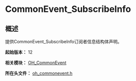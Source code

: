 # CommonEvent_SubscribeInfo

## 概述

提供CommonEvent_SubscribeInfo订阅者信息结构体声明。

**起始版本：** 12

**相关模块：** [OH_CommonEvent](capi-oh-commonevent.md)

**所在头文件：** [oh_commonevent.h](capi-oh-commonevent-h.md)

